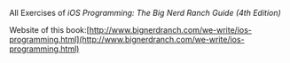 All Exercises of *iOS Programming: The Big Nerd Ranch Guide (4th Edition)*

Website of this book:[http://www.bignerdranch.com/we-write/ios-programming.html](http://www.bignerdranch.com/we-write/ios-programming.html)